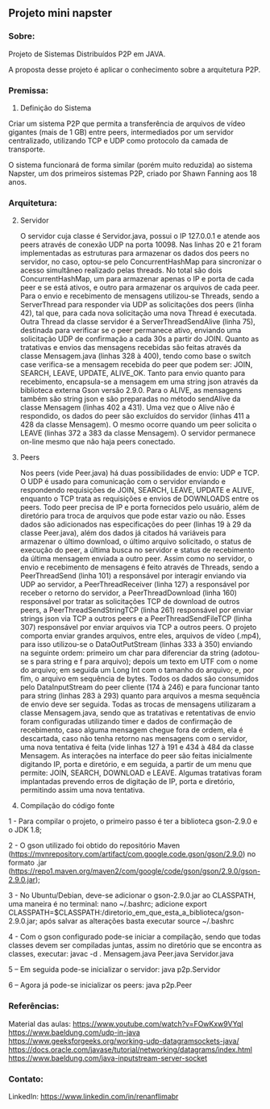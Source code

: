 ## Projeto mini napster

### Sobre:
Projeto de Sistemas Distribuídos P2P em JAVA.

A proposta desse projeto é aplicar o conhecimento sobre a arquitetura P2P.


### Premissa:

1. Definição do Sistema

Criar um sistema P2P que permita a transferência de arquivos de vídeo gigantes (mais de 1 GB) entre peers, intermediados por um servidor centralizado, utilizando TCP e UDP como protocolo da camada de transporte.

O sistema funcionará de forma similar (porém muito reduzida) ao sistema Napster, um dos primeiros sistemas P2P, criado por Shawn Fanning aos 18 anos.

### Arquitetura: 

2. Servidor

	O servidor cuja classe é Servidor.java, possui o IP 127.0.0.1  e atende aos peers através de conexão UDP na porta 10098. Nas linhas 20 e 21 foram implementadas as estruturas para armazenar os dados dos peers no servidor, no caso, optou-se pelo ConcurrentHashMap para sincronizar o acesso simultâneo realizado pelas threads. No total são dois  ConcurrentHashMap, um para armazenar apenas o IP e porta de cada peer e se está ativos, e outro para armazenar os arquivos de cada peer.
	Para o envio e recebimento de mensagens utilizou-se Threads, sendo a ServerThread para responder via UDP as solicitações dos peers (linha 42), tal que, para cada nova solicitação uma nova Thread é executada. Outra Thread da classe servidor é a ServerThreadSendAlive (linha 75), destinada para verificar se o peer permanece ativo, enviando uma solicitação UDP de confirmação a cada 30s a partir do JOIN. 
	Quanto as tratativas e envios das mensagens recebidas são feitas através da classe Mensagem.java (linhas 328 à 400), tendo como base o switch case verifica-se a mensagem recebida do peer que podem ser: JOIN, SEARCH, LEAVE, UPDATE, ALIVE_OK. Tanto para envio quanto para recebimento, encapsula-se a mensagem em uma string json através da biblioteca externa Gson versão 2.9.0. Para o ALIVE, as mensagens também são string json e são preparadas no método sendAlive da classe Mensagem (linhas 402 a 431).
	Uma vez que o Alive não é respondido, os dados do peer são excluídos do servidor (linhas 411 a 428 da classe Mensagem). O mesmo ocorre quando um peer solicita o LEAVE (linhas 372 a 383 da classe Mensagem).
	O servidor permanece on-line mesmo que não haja peers conectado.

3. Peers

	Nos peers (vide Peer.java) há duas possibilidades de envio: UDP e TCP. O UDP é usado para comunicação com o servidor enviando e respondendo requisições de JOIN, SEARCH, LEAVE, UPDATE e ALIVE, enquanto o TCP trata as requisições e envios de DOWNLOADS entre os peers.
	Todo peer precisa de IP e porta fornecidos pelo usuário, além de diretório para troca de arquivos que pode estar vazio ou não. Esses dados são adicionados nas especificações do peer (linhas 19 à 29 da classe Peer.java), além dos dados já citados há variáveis para armazenar o último download, o último arquivo solicitado, o status de execução do peer, a última busca no servidor e status de recebimento da última mensagem enviada a outro peer.
	Assim como no servidor, o envio e recebimento de mensagens é feito através de Threads, sendo a PeerThreadSend (linha 101) a responsável por interagir enviando via UDP ao servidor,  a PeerThreadReceiver (linha 127) a responsável por receber o retorno do servidor, a PeerThreadDownload (linha 160) responsável por tratar as solicitações TCP de download de outros peers, a PeerThreadSendStringTCP (linha 261) responsável por enviar strings json via TCP a outros peers e a PeerThreadSendFileTCP (linha 307) responsável por enviar arquivos via TCP a outros peers.
	O projeto comporta enviar grandes arquivos, entre eles, arquivos de vídeo (.mp4), para isso utilizou-se o DataOutPutStream (linhas 333 à 350) enviando na seguinte ordem: primeiro um char para diferenciar da string (adotou-se s para string e f para arquivo); depois um texto em UTF com o nome do arquivo; em seguida um Long Int com o tamanho do arquivo; e, por fim, o arquivo em sequência de bytes. Todos os dados são consumidos pelo DataInputStream do peer cliente (174 à  246) e para funcionar tanto para string (linhas 283 à 293) quanto para arquivos a mesma sequência de envio deve ser seguida.
	Todas as trocas de mensagens utilizaram a classe Mensagem.java, sendo que as tratativas e retentativas de envio foram configuradas utilizando timer e dados de confirmação de recebimento, caso alguma mensagem chegue fora de ordem, ela é descartada, caso não tenha retorno nas mensagens com o servidor, uma nova tentativa é feita (vide linhas 127 à 191 e 434 à 484 da classe Mensagem.
	As interações na interface do peer são feitas inicialmente digitando IP, porta e diretório, e em seguida, a partir de um menu que permite: JOIN, SEARCH, DOWNLOAD e LEAVE. Algumas tratativas foram implantadas prevendo erros de digitação de IP, porta e diretório, permitindo assim uma nova tentativa.

4. Compilação do código fonte

1 - Para compilar o projeto, o primeiro passo é ter a biblioteca gson-2.9.0 e o JDK 1.8;

2 - O gson utilizado foi obtido do repositório Maven (https://mvnrepository.com/artifact/com.google.code.gson/gson/2.9.0) no formato .jar (https://repo1.maven.org/maven2/com/google/code/gson/gson/2.9.0/gson-2.9.0.jar);

3 - No Ubuntu/Debian, deve-se adicionar o gson-2.9.0.jar ao CLASSPATH, uma maneira é no terminal: nano ~/.bashrc; adicione export CLASSPATH=$CLASSPATH:/diretorio_em_que_esta_a_biblioteca/gson-2.9.0.jar; após salvar as alterações basta executar source ~/.bashrc

4 - Com o gson configurado pode-se iniciar a compilação, sendo que todas classes devem ser compiladas juntas, assim no diretório que se encontra as classes, executar: javac -d . Mensagem.java Peer.java Servidor.java

5 – Em seguida pode-se inicializar o servidor: java p2p.Servidor

6 – Agora já pode-se inicializar os peers: java p2p.Peer

### Referências:

Material das aulas:
     https://www.youtube.com/watch?v=FOwKxw9VYqI 
      https://www.baeldung.com/udp-in-java
      https://www.geeksforgeeks.org/working-udp-datagramsockets-java/
      https://docs.oracle.com/javase/tutorial/networking/datagrams/index.html
      https://www.baeldung.com/java-inputstream-server-socket

### Contato:

LinkedIn: https://www.linkedin.com/in/renanflimabr